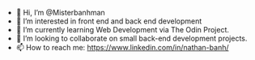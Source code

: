 - 👋 Hi, I’m @Misterbanhman
- 👀 I’m interested in front end and back end development
- 🌱 I’m currently learning Web Development via The Odin Project.
- 💞️ I’m looking to collaborate on small back-end development projects.
- 📫 How to reach me: https://www.linkedin.com/in/nathan-banh/ 

<!---
Misterbanhman/Misterbanhman is a ✨ special ✨ repository because its `README.md` (this file) appears on your GitHub profile.
You can click the Preview link to take a look at your changes.
--->
